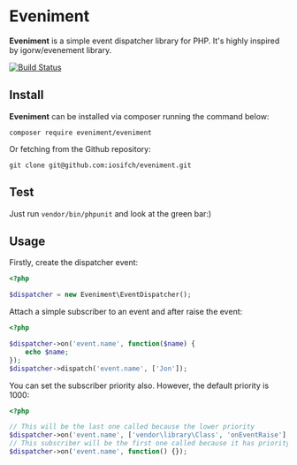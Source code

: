 # Eveniment
**Eveniment** is a simple event dispatcher library for PHP. It's highly inspired by igorw/evenement library.   

[![Build Status](https://travis-ci.org/iosifch/eveniment.svg?branch=master)](https://travis-ci.org/iosifch/eveniment)
## Install
**Eveniment** can be installed via composer running the command below:
```
composer require eveniment/eveniment
```
Or fetching from the Github repository:
```
git clone git@github.com:iosifch/eveniment.git
```
## Test
Just run ``vendor/bin/phpunit`` and look at the green bar:)
## Usage
Firstly, create the dispatcher event:
```php
<?php

$dispatcher = new Eveniment\EventDispatcher();
```
Attach a simple subscriber to an event and after raise the event:
```php
<?php

$dispatcher->on('event.name', function($name) {
    echo $name;
});
$dispatcher->dispatch('event.name', ['Jon']);
```
You can set the subscriber priority also. However, the default priority is 1000:
```php
<?php

// This will be the last one called because the lower priority
$dispatcher->on('event.name', ['vendor\library\Class', 'onEventRaise'], 5);
// This subscriber will be the first one called because it has priority set to 1000
$dispatcher->on('event.name', function() {});
```
